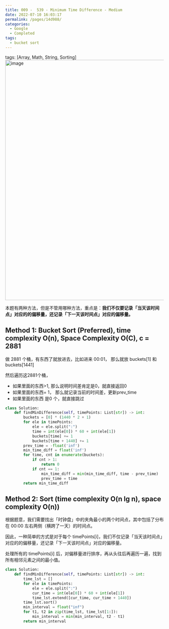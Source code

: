 ```yaml
---
title: 009 -  539 - Minimum Time Difference - Medium
date: 2022-07-10 16:03:17
permalink: /pages/14d988/
categories:
  - Google
  - Completed
tags:
  - bucket sort
---
```

tags: [Array, Math, String, Sorting]
<img width="761" alt="image" src="https://user-images.githubusercontent.com/41789327/179427878-6556e725-fe45-4f2a-8ee3-59e7c189af47.png">

本题有两种方法，但是不管用哪种方法，重点是：**我们不仅要记录「当天该时间点」对应的的偏移量，还记录「下一天该时间点」对应的偏移量。**

## Method 1: Bucket Sort (Preferred), time complexity O(n), Space Complexity O(C), c = 2881
做 2881 个桶，有东西了就放进去，比如进来 00:01， 那么就放 buckets[1] 和 buckets[1441]

然后遍历这2881个桶，
- 如果里面的东西>1, 那么说明时间差肯定是0，就直接返回0
- 如果里面的东西= 1， 那么就记录当前的时间差，更新prev_time
- 如果里面的东西 是0 个，就直接跳过

```python
class Solution:
	def findMinDifference(self, timePoints: List[str]) -> int:
		buckets = [0] * (1440 * 2 + 1)
		for ele in timePoints:
			ele = ele.split(":")
			time = int(ele[0]) * 60 + int(ele[1])
			buckets[time] += 1
			buckets[time + 1440] += 1
		prev_time = -float('inf')
		min_time_diff = float('inf')
		for time, cnt in enumerate(buckets):
			if cnt > 1:
				return 0
			if cnt == 1:
				min_time_diff = min(min_time_diff, time - prev_time)
				prev_time = time
		return min_time_diff
```

## Method 2: Sort (time complexity O(n lg n), space complexity O(n))
根据题意，我们需要找出「时钟盘」中的夹角最小的两个时间点，其中包括了分布在 00:00 左右两侧（横跨了一天）的时间点。

因此，一种简单的方式是对于每个 timePoints[i]，我们不仅记录「当天该时间点」对应的的偏移量，还记录「下一天该时间点」对应的偏移量。

处理所有的 timePoints[i] 后，对偏移量进行排序，再从头往后再遍历一遍，找到所有相邻元素之间的最小值。
```python
class Solution:
    def findMinDifference(self, timePoints: List[str]) -> int:
        time_lst = []
        for ele in timePoints:
            ele = ele.split(":")
            cur_time = int(ele[0]) * 60 + int(ele[1])
            time_lst.extend([cur_time, cur_time + 1440])
        time_lst.sort()
        min_interval = float("inf")
        for t1, t2 in zip(time_lst, time_lst[1:]):
            min_interval = min(min_interval, t2 - t1)
        return min_interval
```

